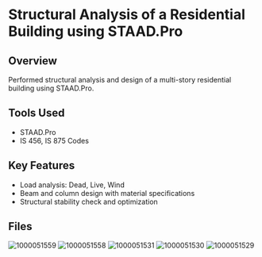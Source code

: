 # Structural Analysis of a Residential Building using STAAD.Pro

## Overview
Performed structural analysis and design of a multi-story residential building using STAAD.Pro.

## Tools Used
- STAAD.Pro
- IS 456, IS 875 Codes

## Key Features
- Load analysis: Dead, Live, Wind
- Beam and column design with material specifications
- Structural stability check and optimization

## Files
![1000051559](https://github.com/user-attachments/assets/3bb5899a-8892-4e1e-ab67-14a31e2dad29)
![1000051558](https://github.com/user-attachments/assets/4166ac30-317d-4872-ae5a-5b2587143b67)
![1000051531](https://github.com/user-attachments/assets/981672dc-7794-4bb9-964c-4a5c27dcecc2)
![1000051530](https://github.com/user-attachments/assets/bf9792ef-2514-4fc8-b9ca-fdce7edc0365)
![1000051529](https://github.com/user-attachments/assets/f59dc731-eeb6-418d-89a2-c95c346362d7)
